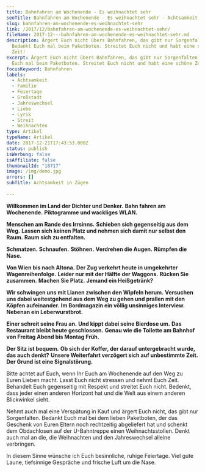 ```yaml
---
title: Bahnfahren am Wochenende - Es weihnachtet sehr
seoTitle: Bahnfahren am Wochenende - Es weihnachtet sehr - Achtsamkeit in Zügen
slug: bahnfahren-am-wochenende-es-weihnachtet-sehr
link: /2017/12/bahnfahren-am-wochenende-es-weihnachtet-sehr/
fileName: 2017-12---bahnfahren-am-wochenende-es-weihnachtet-sehr.md
description: Ärgert Euch nicht übers Bahnfahren, das gibt nur Sorgenfalten.
  Bedankt Euch mal beim Paketboten. Streitet Euch nicht und habt eine schöne
  Zeit!
excerpt: Ärgert Euch nicht übers Bahnfahren, das gibt nur Sorgenfalten. Bedankt
  Euch mal beim Paketboten. Streitet Euch nicht und habt eine schöne Zeit!
focusKeyword: Bahnfahren
labels:
  - Achtsamkeit
  - Familie
  - Feiertage
  - Großstadt
  - Jahreswechsel
  - Liebe
  - Lyrik
  - Streit
  - Weihnachten
type: Artikel
typeName: Artikel
date: 2017-12-21T17:43:53.000Z
status: publish
isWerbung: false
isAffiliate: false
thumbnailId: "18717"
image: /img/demo.jpg
errors: []
subTitle: Achtsamkeit in Zügen
  
---
```


**Willkommen im Land der Dichter und Denker.** **Bahn fahren am Wochenende.**
**Piktogramme und wackliges WLAN.**

**Menschen am Rande des Irrsinns.** **Schieben sich gegenseitig aus dem Weg.**
**Lassen sich keinen Platz und nehmen sich damit nur selbst den Raum.** **Raum
sich zu entfalten.**

**Schmatzen.** **Schnaufen.** **Stöhnen.** **Verdrehen die Augen.** **Rümpfen
die Nase.**

**Von Wien bis nach Altona.** **Der Zug verkehrt heute in umgekehrter
Wagenreihenfolge.** **Leider nur mit der Hälfte der Waggons.** **Rücken Sie
zusammen.** **Machen Sie Platz.** **Jemand ein Heißgetränk?**

**Wir schwingen uns mit Lianen zwischen den Wipfeln herum.** **Versuchen uns
dabei weitestgehend aus dem Weg zu gehen und prallen mit den Köpfen
aufeinander.** **Im Bordmagazin ein völlig unsinniges Interview.** **Nebenan ein
Leberwurstbrot.**

**Einer schreit seine Frau an.** **Und kippt dabei seine Bierdose um.** **Das
Restaurant bleibt heute geschlossen.** **Genau wie die Toilette am Bahnhof von
Freitag Abend bis Montag Früh.**

**Der Sitz ist bequem.** **Ob sich der Koffer, der darauf untergebracht wurde,
das auch denkt?** **Unsere Weiterfahrt verzögert sich auf unbestimmte Zeit.**
**Der Grund ist eine Signalstörung.**

Bitte achtet auf Euch, wenn Ihr Euch am Wochenende auf den Weg zu Euren Lieben
macht. Lasst Euch nicht stressen und nehmt Euch Zeit. Behandelt Euch gegenseitig
mit Respekt und streitet Euch nicht. Bedenkt, dass jeder einen anderen Horizont
hat und die Welt aus einem anderen Blickwinkel sieht.

Nehmt auch mal eine Verspätung in Kauf und ärgert Euch nicht, das gibt nur
Sorgenfalten. Bedankt Euch mal bei dem lieben Paketboten, der das Geschenk von
Euren Eltern noch rechtzeitig abgeliefert hat und schenkt dem Obdachlosen auf
der U-Bahntreppe einen Weihnachtsstollen. Denkt auch mal an die, die Weihnachten
und den Jahreswechsel alleine verbringen.

In diesem Sinne wünsche ich Euch besinnliche, ruhige Feiertage. Viel gute Laune,
tiefsinnige Gespräche und frische Luft um die Nase.

  